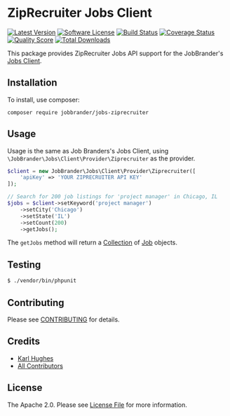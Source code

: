 # ZipRecruiter Jobs Client

[![Latest Version](https://img.shields.io/github/release/JobBrander/jobs-ziprecruiter.svg?style=flat-square)](https://github.com/JobBrander/jobs-ziprecruiter/releases)
[![Software License](https://img.shields.io/badge/license-APACHE%202.0-brightgreen.svg?style=flat-square)](LICENSE.md)
[![Build Status](https://img.shields.io/travis/JobBrander/jobs-ziprecruiter/master.svg?style=flat-square&1)](https://travis-ci.org/JobBrander/jobs-ziprecruiter)
[![Coverage Status](https://img.shields.io/scrutinizer/coverage/g/JobBrander/jobs-ziprecruiter.svg?style=flat-square)](https://scrutinizer-ci.com/g/JobBrander/jobs-ziprecruiter/code-structure)
[![Quality Score](https://img.shields.io/scrutinizer/g/JobBrander/jobs-ziprecruiter.svg?style=flat-square)](https://scrutinizer-ci.com/g/JobBrander/jobs-ziprecruiter)
[![Total Downloads](https://img.shields.io/packagist/dt/jobbrander/jobs-ziprecruiter.svg?style=flat-square)](https://packagist.org/packages/jobbrander/jobs-ziprecruiter)

This package provides ZipRecruiter Jobs API support for the JobBrander's [Jobs Client](https://github.com/JobBrander/jobs-common).

## Installation

To install, use composer:

```
composer require jobbrander/jobs-ziprecruiter
```

## Usage

Usage is the same as Job Branders's Jobs Client, using `\JobBrander\Jobs\Client\Provider\Ziprecruiter` as the provider.

```php
$client = new JobBrander\Jobs\Client\Provider\Ziprecruiter([
    'apiKey' => 'YOUR ZIPRECRUITER API KEY'
]);

// Search for 200 job listings for 'project manager' in Chicago, IL
$jobs = $client->setKeyword('project manager')
    ->setCity('Chicago')
    ->setState('IL')
    ->setCount(200)
    ->getJobs();
```

The `getJobs` method will return a [Collection](https://github.com/JobBrander/jobs-common/blob/master/src/Collection.php) of [Job](https://github.com/JobBrander/jobs-common/blob/master/src/Job.php) objects.

## Testing

``` bash
$ ./vendor/bin/phpunit
```

## Contributing

Please see [CONTRIBUTING](https://github.com/jobbrander/jobs-ziprecruiter/blob/master/CONTRIBUTING.md) for details.


## Credits

- [Karl Hughes](https://github.com/karllhughes)
- [All Contributors](https://github.com/jobbrander/jobs-ziprecruiter/contributors)


## License

The Apache 2.0. Please see [License File](https://github.com/jobbrander/jobs-ziprecruiter/blob/master/LICENSE) for more information.

